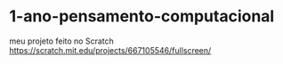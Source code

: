 # 1-ano-pensamento-computacional

meu projeto feito no Scratch https://scratch.mit.edu/projects/667105546/fullscreen/
